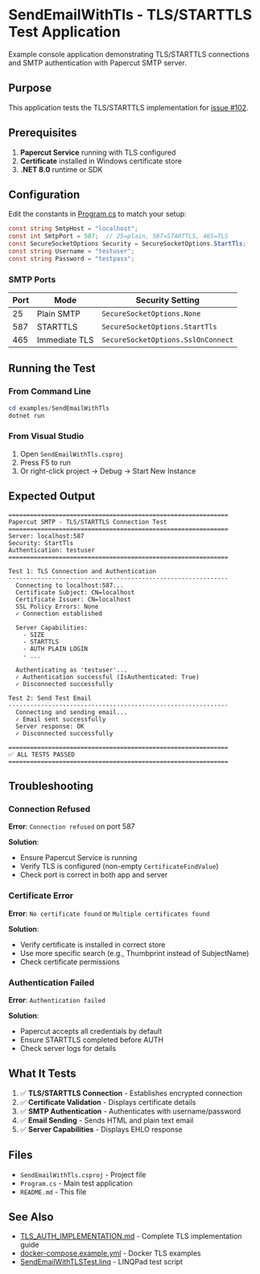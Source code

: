 # SendEmailWithTls - TLS/STARTTLS Test Application

Example console application demonstrating TLS/STARTTLS connections and SMTP authentication with Papercut SMTP server.

## Purpose

This application tests the TLS/STARTTLS implementation for [issue #102](https://github.com/ChangemakerStudios/Papercut-SMTP/issues/102).

## Prerequisites

1. **Papercut Service** running with TLS configured
2. **Certificate** installed in Windows certificate store
3. **.NET 8.0** runtime or SDK

## Configuration

Edit the constants in [Program.cs](Program.cs) to match your setup:

```csharp
const string SmtpHost = "localhost";
const int SmtpPort = 587;  // 25=plain, 587=STARTTLS, 465=TLS
const SecureSocketOptions Security = SecureSocketOptions.StartTls;
const string Username = "testuser";
const string Password = "testpass";
```

### SMTP Ports

| Port | Mode | Security Setting |
|------|------|-----------------|
| 25 | Plain SMTP | `SecureSocketOptions.None` |
| 587 | STARTTLS | `SecureSocketOptions.StartTls` |
| 465 | Immediate TLS | `SecureSocketOptions.SslOnConnect` |

## Running the Test

### From Command Line

```powershell
cd examples/SendEmailWithTls
dotnet run
```

### From Visual Studio

1. Open `SendEmailWithTls.csproj`
2. Press F5 to run
3. Or right-click project → Debug → Start New Instance

## Expected Output

```
=============================================================
Papercut SMTP - TLS/STARTTLS Connection Test
=============================================================
Server: localhost:587
Security: StartTls
Authentication: testuser
=============================================================

Test 1: TLS Connection and Authentication
-------------------------------------------------------------
  Connecting to localhost:587...
  Certificate Subject: CN=localhost
  Certificate Issuer: CN=localhost
  SSL Policy Errors: None
  ✓ Connection established

  Server Capabilities:
    - SIZE
    - STARTTLS
    - AUTH PLAIN LOGIN
    - ...

  Authenticating as 'testuser'...
  ✓ Authentication successful (IsAuthenticated: True)
  ✓ Disconnected successfully

Test 2: Send Test Email
-------------------------------------------------------------
  Connecting and sending email...
  ✓ Email sent successfully
  Server response: OK
  ✓ Disconnected successfully

=============================================================
✅ ALL TESTS PASSED
=============================================================
```

## Troubleshooting

### Connection Refused

**Error**: `Connection refused` on port 587

**Solution**:
- Ensure Papercut Service is running
- Verify TLS is configured (non-empty `CertificateFindValue`)
- Check port is correct in both app and server

### Certificate Error

**Error**: `No certificate found` or `Multiple certificates found`

**Solution**:
- Verify certificate is installed in correct store
- Use more specific search (e.g., Thumbprint instead of SubjectName)
- Check certificate permissions

### Authentication Failed

**Error**: `Authentication failed`

**Solution**:
- Papercut accepts all credentials by default
- Ensure STARTTLS completed before AUTH
- Check server logs for details

## What It Tests

1. ✅ **TLS/STARTTLS Connection** - Establishes encrypted connection
2. ✅ **Certificate Validation** - Displays certificate details
3. ✅ **SMTP Authentication** - Authenticates with username/password
4. ✅ **Email Sending** - Sends HTML and plain text email
5. ✅ **Server Capabilities** - Displays EHLO response

## Files

- `SendEmailWithTls.csproj` - Project file
- `Program.cs` - Main test application
- `README.md` - This file

## See Also

- [TLS_AUTH_IMPLEMENTATION.md](../../TLS_AUTH_IMPLEMENTATION.md) - Complete TLS implementation guide
- [docker-compose.example.yml](../../docker-compose.example.yml) - Docker TLS examples
- [SendEmailWithTLSTest.linq](../../linqpad/SendEmailWithTLSTest.linq) - LINQPad test script
